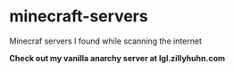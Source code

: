 # minecraft-servers
Minecraf servers I found while scanning the internet

**Check out my vanilla anarchy server at lgl.zillyhuhn.com**
